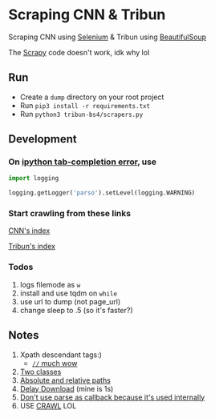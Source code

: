 # Scraping CNN & Tribun

Scraping CNN using [Selenium](https://selenium-python.readthedocs.io/) & Tribun using [BeautifulSoup](https://www.crummy.com/software/BeautifulSoup/bs4/doc/)

The [Scrapy](https://docs.scrapy.org/en/latest/index.html) code doesn't work, idk why lol

## Run

- Create a `dump` directory on your root project
- Run `pip3 install -r requirements.txt`
- Run `python3 tribun-bs4/scrapers.py`

## Development

### On [ipython tab-completion error](https://github.com/ipython/ipython/issues/10946), use

```python
import logging

logging.getLogger('parso').setLevel(logging.WARNING)
```

### Start crawling from these links

[CNN's index](https://www.cnnindonesia.com/indeks)

[Tribun's index](https://www.tribunnews.com/index-news/news?date=2021-5-1)

### Todos

1. logs filemode as `w`
2. install and use tqdm on `while`
3. use url to dump (not page_url)
4. change sleep to .5 (so it's faster?)

## Notes

1. Xpath descendant tags:)
   - [`//` much wow](https://stackoverflow.com/a/13490664/8996974)
2. [Two classes](https://stackoverflow.com/a/3881148/8996974)
3. [Absolute and relative paths](https://stackoverflow.com/a/35608304/8996974)
4. [Delay Download](https://stackoverflow.com/a/30410408) (mine is 1s)
5. [Don't use parse as callback because it's used internally](https://stackoverflow.com/a/32626667/8996974)
6. USE [CRAWL](https://stackoverflow.com/a/42866157/8996974) LOL
